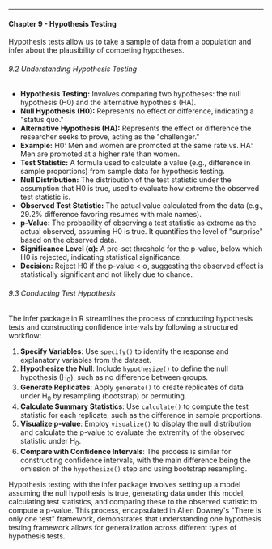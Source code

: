 ***
#### Chapter 9 - Hypothesis Testing
Hypothesis tests allow us to take a sample of data from a population and infer about the plausibility of competing hypotheses.
###### 9.2 Understanding Hypothesis Testing
- **Hypothesis Testing:** Involves comparing two hypotheses: the null hypothesis (H0) and the alternative hypothesis (HA).
- **Null Hypothesis (H0):** Represents no effect or difference, indicating a "status quo."
- **Alternative Hypothesis (HA):** Represents the effect or difference the researcher seeks to prove, acting as the "challenger."
- **Example:** H0: Men and women are promoted at the same rate vs. HA: Men are promoted at a higher rate than women.
- **Test Statistic:** A formula used to calculate a value (e.g., difference in sample proportions) from sample data for hypothesis testing.
- **Null Distribution:** The distribution of the test statistic under the assumption that H0 is true, used to evaluate how extreme the observed test statistic is.
- **Observed Test Statistic:** The actual value calculated from the data (e.g., 29.2% difference favoring resumes with male names).
- **p-Value:** The probability of observing a test statistic as extreme as the actual observed, assuming H0 is true. It quantifies the level of "surprise" based on the observed data.
- **Significance Level (α):** A pre-set threshold for the p-value, below which H0 is rejected, indicating statistical significance.
- **Decision:** Reject H0 if the p-value < α, suggesting the observed effect is statistically significant and not likely due to chance.

###### 9.3 Conducting Test Hypothesis
The infer package in R streamlines the process of conducting hypothesis tests and constructing confidence intervals by following a structured workflow:

1. **Specify Variables**: Use `specify()` to identify the response and explanatory variables from the dataset.
2. **Hypothesize the Null**: Include `hypothesize()` to define the null hypothesis (H$_0$), such as no difference between groups.
3. **Generate Replicates**: Apply `generate()` to create replicates of data under H$_0$ by resampling (bootstrap) or permuting.
4. **Calculate Summary Statistics**: Use `calculate()` to compute the test statistic for each replicate, such as the difference in sample proportions.
5. **Visualize p-value**: Employ `visualize()` to display the null distribution and calculate the p-value to evaluate the extremity of the observed statistic under H$_0$.
6. **Compare with Confidence Intervals**: The process is similar for constructing confidence intervals, with the main difference being the omission of the `hypothesize()` step and using bootstrap resampling.

Hypothesis testing with the infer package involves setting up a model assuming the null hypothesis is true, generating data under this model, calculating test statistics, and comparing these to the observed statistic to compute a p-value. This process, encapsulated in Allen Downey's "There is only one test" framework, demonstrates that understanding one hypothesis testing framework allows for generalization across different types of hypothesis tests.